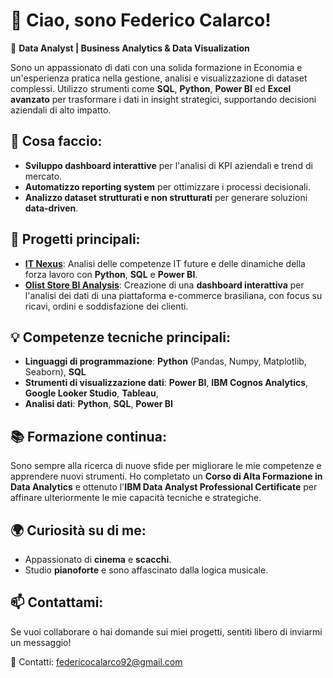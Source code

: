 # 👋 Ciao, sono Federico Calarco!  
🎯 **Data Analyst | Business Analytics & Data Visualization**

Sono un appassionato di dati con una solida formazione in Economia e un'esperienza pratica nella gestione, analisi e visualizzazione di dataset complessi. Utilizzo strumenti come **SQL**, **Python**, **Power BI** ed **Excel avanzato** per trasformare i dati in insight strategici, supportando decisioni aziendali di alto impatto.

## 🚀 Cosa faccio:
- **Sviluppo dashboard interattive** per l'analisi di KPI aziendali e trend di mercato.
- **Automatizzo reporting system** per ottimizzare i processi decisionali.
- **Analizzo dataset strutturati e non strutturati** per generare soluzioni **data-driven**.

## 📂 Progetti principali:
- [**IT Nexus**](https://github.com/DataAnalystFederico/Capstone_Project_IT_Nexus): Analisi delle competenze IT future e delle dinamiche della forza lavoro con **Python**, **SQL** e **Power BI**.
- [**Olist Store BI Analysis**](https://github.com/DataAnalystFederico/Capstone_Project_PowerBI): Creazione di una **dashboard interattiva** per l'analisi dei dati di una piattaforma e-commerce brasiliana, con focus su ricavi, ordini e soddisfazione dei clienti.


## 💡 Competenze tecniche principali:
- **Linguaggi di programmazione**: **Python** (Pandas, Numpy, Matplotlib, Seaborn), **SQL**
- **Strumenti di visualizzazione dati**: **Power BI**, **IBM Cognos Analytics**, **Google Looker Studio**, **Tableau**,
- **Analisi dati**: **Python**, **SQL**, **Power BI**

## 📚 Formazione continua:
Sono sempre alla ricerca di nuove sfide per migliorare le mie competenze e apprendere nuovi strumenti. Ho completato un **Corso di Alta Formazione in Data Analytics** e ottenuto l'**IBM Data Analyst Professional Certificate** per affinare ulteriormente le mie capacità tecniche e strategiche.

## 🌍 Curiosità su di me:
- Appassionato di **cinema** e **scacchi**.
- Studio **pianoforte** e sono affascinato dalla logica musicale.

## 📫 Contattami:
Se vuoi collaborare o hai domande sui miei progetti, sentiti libero di inviarmi un messaggio!

📩 Contatti: federicocalarco92@gmail.com
